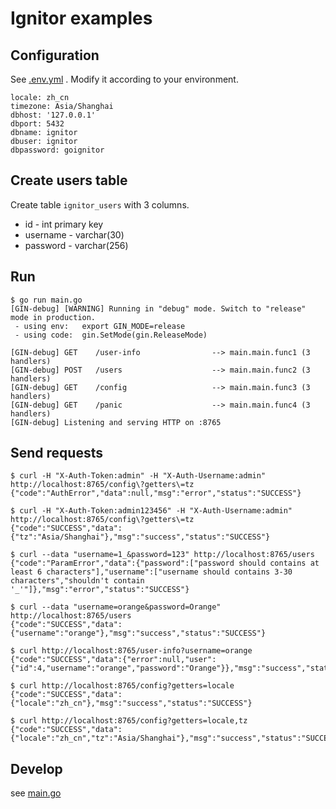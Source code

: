 # Ignitor examples

## Configuration

See [.env.yml](https://github.com/limen/ignition/blob/master/examples/.env.yml)
. Modify it according to your environment.

```
locale: zh_cn
timezone: Asia/Shanghai
dbhost: '127.0.0.1'
dbport: 5432
dbname: ignitor
dbuser: ignitor
dbpassword: goignitor
```

## Create users table

Create table ``ignitor_users`` with 3 columns.
- id - int primary key
- username - varchar(30)
- password - varchar(256)

## Run

```
$ go run main.go
[GIN-debug] [WARNING] Running in "debug" mode. Switch to "release" mode in production.
 - using env:	export GIN_MODE=release
 - using code:	gin.SetMode(gin.ReleaseMode)

[GIN-debug] GET    /user-info                --> main.main.func1 (3 handlers)
[GIN-debug] POST   /users                    --> main.main.func2 (3 handlers)
[GIN-debug] GET    /config                   --> main.main.func3 (3 handlers)
[GIN-debug] GET    /panic                    --> main.main.func4 (3 handlers)
[GIN-debug] Listening and serving HTTP on :8765
```

## Send requests

```
$ curl -H "X-Auth-Token:admin" -H "X-Auth-Username:admin" http://localhost:8765/config\?getters\=tz
{"code":"AuthError","data":null,"msg":"error","status":"SUCCESS"}
```

```
$ curl -H "X-Auth-Token:admin123456" -H "X-Auth-Username:admin" http://localhost:8765/config\?getters\=tz
{"code":"SUCCESS","data":{"tz":"Asia/Shanghai"},"msg":"success","status":"SUCCESS"}
```

```
$ curl --data "username=1_&password=123" http://localhost:8765/users
{"code":"ParamError","data":{"password":["password should contains at least 6 characters"],"username":["username should contains 3-30 characters","shouldn't contain '_'"]},"msg":"error","status":"SUCCESS"}
```

```
$ curl --data "username=orange&password=Orange" http://localhost:8765/users
{"code":"SUCCESS","data":{"username":"orange"},"msg":"success","status":"SUCCESS"}
```

```
$ curl http://localhost:8765/user-info?username=orange
{"code":"SUCCESS","data":{"error":null,"user":{"id":4,"username":"orange","password":"Orange"}},"msg":"success","status":"SUCCESS"}
```

```
$ curl http://localhost:8765/config?getters=locale
{"code":"SUCCESS","data":{"locale":"zh_cn"},"msg":"success","status":"SUCCESS"}
```

```
$ curl http://localhost:8765/config?getters=locale,tz
{"code":"SUCCESS","data":{"locale":"zh_cn","tz":"Asia/Shanghai"},"msg":"success","status":"SUCCESS"}
```

## Develop

see [main.go](https://github.com/limen/ignition/blob/master/examples/main.go)